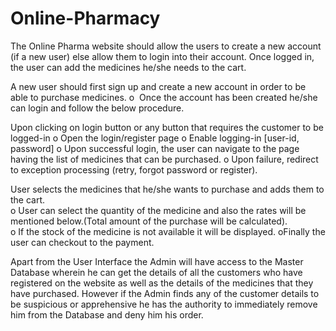 # Online-Pharmacy


The Online Pharma website should allow the users to create a new account (if a new user) else allow them to login into their account. Once logged in, the user can add the medicines he/she needs to the cart. 
 
A new user should first sign up and create a new account in order to be able to purchase medicines. 
    o ​ ​Once the account has been created he/she can login and follow the below procedure.
      
U​pon clicking on login button or any button that requires the customer to be logged-in 
    o​    ​Open the login/register page 
    o​    ​Enable logging-in [user-id, password] 
    o​    ​Upon successful login, the user can navigate to the page having the list of medicines that can be purchased. 
    o​    ​Upon failure, redirect to exception processing (retry, forgot password or register).

User selects the medicines that he/she wants to purchase and adds them to the cart.   
   ​o​ User can select the quantity of the medicine and also the rates will be mentioned below.(Total amount of the purchase will be   calculated).  
    o​ If the stock of the medicine is not available it will be displayed. 
    o​ Finally the user can checkout to the payment.  

Apart from the User Interface the Admin will have access to the Master Database wherein he can get the details of all the customers who have registered on the website as well as the details of the medicines that they have purchased. However if the Admin finds any of the customer details to be suspicious or apprehensive he has the authority to immediately remove him from the Database and deny him his order. 
